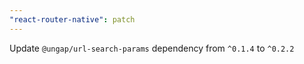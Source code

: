 ```yaml
---
"react-router-native": patch
---
```


Update `@ungap/url-search-params` dependency from `^0.1.4` to `^0.2.2`
